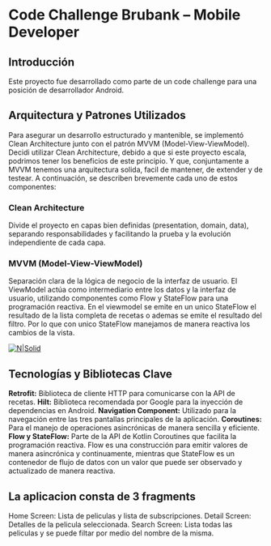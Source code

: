 # Code Challenge Brubank – Mobile Developer

## Introducción
Este proyecto fue desarrollado como parte de un code challenge para una posición de desarrollador Android.

## Arquitectura y Patrones Utilizados
Para asegurar un desarrollo estructurado y mantenible, se implementó Clean Architecture junto con el patrón MVVM (Model-View-ViewModel). 
Decidi utilizar Clean Architecture, debido a que si este proyecto escala, podrimos tener los beneficios de este principio. Y que, conjuntamente a MVVM tenemos una arquitectura solida, facil de mantener, de extender y de testear.
A continuación, se describen brevemente cada uno de estos componentes:

### Clean Architecture
Divide el proyecto en capas bien definidas (presentation, domain, data), separando responsabilidades y facilitando la prueba y la evolución independiente de cada capa.

### MVVM (Model-View-ViewModel)
Separación clara de la lógica de negocio de la interfaz de usuario. El ViewModel actúa como intermediario entre los datos y la interfaz de usuario, utilizando componentes como Flow y StateFlow para una programación reactiva.
En el viewmodel se emite en un unico StateFlow el resultado de la lista completa de recetas o ademas se emite el resultado del filtro. Por lo que con unico StateFlow manejamos de manera reactiva los cambios de la vista.

[![N|Solid](https://miro.medium.com/v2/resize:fit:640/format:webp/0*mwVSPyoOCFtSufKh.png)](https://nodesource.com/products/nsolid)

## Tecnologías y Bibliotecas Clave
**Retrofit:** Biblioteca de cliente HTTP para comunicarse con la API de recetas.
**Hilt:** Biblioteca recomendada por Google para la inyección de dependencias en Android.
**Navigation Component:** Utilizado para la navegación entre las tres pantallas principales de la aplicación.
**Coroutines:** Para el manejo de operaciones asincrónicas de manera sencilla y eficiente.
**Flow y StateFlow:** Parte de la API de Kotlin Coroutines que facilita la programación reactiva. Flow es una construcción para emitir valores de manera asincrónica y continuamente, mientras que StateFlow es un contenedor de flujo de datos con un valor que puede ser observado y actualizado de manera reactiva.

## La aplicacion consta de 3 fragments
Home Screen: Lista de peliculas y lista de subscripciones.
Detail Screen: Detalles de la pelicula seleccionada.
Search Screen: Lista todas las peliculas y se puede filtar por medio del nombre de la misma.
